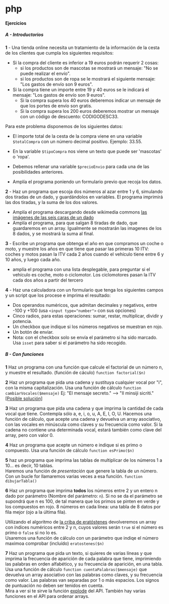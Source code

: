 # php



#### Ejercicios

##### A - Introductorios

**1** - Una tienda online necesita un tratamiento de la información de la cesta de los clientes que cumpla los siguientes requisitos:

* Si la compra del cliente es inferior a 19 euros podrán requerir 2 cosas:
    * si los productos son de mascotas se mostrará un mensaje: "No se puede realizar el envío".
    * si los productos son de ropa se le mostrará el siguiente mensaje: "Los gastos de envío son 9 euros".
* Si la compra tiene un importe entre 19 y 40 euros se le indicará el mensaje: "Los gastos de envío son 9 euros".
    * Si la compra supera los 40 euros deberemos indicar un mensaje de que los portes de envío son gratis.
    * Si la compra supera los 200 euros deberemos mostrar un mensaje con un código de descuento: CODIGODESC33.

Para este problema disponemos de los siguientes datos:

* El importe total de la cesta de la compra viene en una variable `$totalCompra` con un número decimal positivo. Ejemplo: 33.55.
* En la variable `$tipoCompra` nos viene un texto que 
puede ser 'mascotas' o 'ropa'.
* Debemos rellenar una variable `$precioEnvio` para cada una de las posibilidades anteriores.

* Amplía el programa poniendo un formulario previo que recoja los datos.

**2** - Haz un programa que escoja dos números al azar entre 1 y 6, simulando dos tiradas de un dado, y guardándolos en variables. El programa imprimirá las dos tiradas, y la suma de los dos valores.

* Amplía el programa descargando desde wikimedia commons [las imágenes de las seis caras de un dado](https://commons.wikimedia.org/wiki/Category:Dice_faces)
* Amplía el programa, para que salgan 8 tiradas de dado, que guardaremos en un array. Igualmente se mostrarán las imagenes de los 8 dados, y se mostrará la suma al final.
   

**3** - Escribe un programa que obtenga el año en que compramos un coche o moto, y muestre los años en que tiene que pasar las primeras 10  ITV: coches y motos pasan la ITV cada 2 años cuando el vehículo tiene entre 6 y 10 años, y luego cada año.

* amplía el programa con una lista desplegable, para preguntar si el vehículo es coche, moto o  ciclomotor. Los ciclomotores pasan la ITV cada dos años a partir del tercero

**4** - Haz una calculadora con un formulario que tenga los siguientes campos y un script que los procese e imprima el resultado:

* Dos operandos numéricos, que admitan decimales y negativos, entre -100 y +100 (usa `<input type="number">` con sus opciones)
* Cinco radios, para estas operaciones: sumar, restar, multiplicar, dividir y potencia.
* Un checkbox que indique si los números negativos se muestran en rojo.
* Un botón de enviar.
* Nota: con el checkbox solo se envía el parámetro si ha sido marcado. Usa `isset` para saber si el parámetro ha sido recogido.

##### B - Con funciones

**1** Haz un programa con una función que calcule el factorial de un número n, y muestre el resultado. (función de cáculo) `function factorial($n)`

**2** Haz un programa que pida una cadena y sustituya cualquier vocal por "i", con la misma capitalización. Usa una función de cálculo `function cambiarVocales($mensaje)` Ej: "El mensaje secreto." --> "Il minsiji sicriti." [[Posible solución]](https://repl.it/@vjfernandez/ej-b-02)

**3** Haz un programa que pida una cadena y que imprima la cantidad de cada vocal que tiene. Contempla sólo a, e, i, o, u, A, E, I, O, U. 
Hacemos una función de cálculo, que acepte una cadena y devuelva un array asociativo, con las vocales en minúscula como claves y su frecuencia como valor.
Si la cadena no contiene una determinada vocal, estará también como clave del array, pero con valor 0.

**4** Haz un programa que acepte un número e indique si es primo o compuesto.
Usa una función de cálculo `function esPrimo($n)`

**5** haz un programa que imprima las tablas de multiplicar de los números 1 a 10... es decir, 10 tablas.  
Haremos una función de _presentación_ que genere la tabla de un número. Con un bucle for llamaremos varias veces a esa función. `function dibujarTabla()`

**6** Haz un programa que imprima **todos** los números entre 2 y un entero n dado por parámetro (Nombre del parámetro: `n`). Si no se da el parámetro se supondrá que n es 100, de tal manera que los primos se pinten en verde y los compuestos en rojo. 8 números en cada línea: una tabla de 8 datos por fila mejor
(ojo a la última fila).  

Utilizando el algoritmo de [la criba de eratóstenes](https://es.wikipedia.org/wiki/Criba_de_Erat%C3%B3stenes) devolveremos un array con índices numéricos entre 2 y n, cuyos valores serán `true` si el número es primo o `false` si no lo es.  
Usaremos una función de cálculo con un parámetro que indiqe el número maximoa comprobar (incluído) `eratostenes($n)`

**7** Haz un programa que pida un texto, si quieres de varias líneas y que imprima la frecuencia de aparición de cada palabra que tiene, imprimiendo las palabras en orden alfabético, y su frecuencia de aparición, en una tabla.
Usa una función de cálculo `function cuentaPalabras($mensaje)` que devuelva un array asociativo con las palabras como claves, y su frecuencia como valor.
Las palabras van separadas por 1 o más espacios. Los signos de puntuación no deben ser tenidos en cuenta.  
Mira a ver si te sirve la función [explode](https://www.w3schools.com/php/func_string_explode.asp) del API. También hay varias funciones en el API para ordenar arrays.


